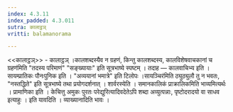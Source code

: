```yaml
---
index: 4.3.11
index_padded: 4.3.011
sutra: कालाट्ठञ्
vritti: balamanorama

---
```

<<कालाट्ठञ्>> - कालाट्ठञ् ।कालशब्दस्यैव न ग्रहणं, किन्तु कालशब्दस्य, कालविशेषवाचकानां च ग्रहण॑मिति "तदस्य परिमाणं" "सङ्ख्यायाः" इति सूत्रभाष्ये स्पष्टम् । तदाह — कालवाचिभ्य इति । सायम्प्रातिकः पौनःपुनिक इति । "अव्ययानां भमात्रे" इति टिलोपः ।सायञ्चिर॑मिति ठ्युठ्युलौ तु न भवतः, "नस्तद्धिते" इति सूत्रभाष्ये तथा प्रयोगदर्शनात् । शार्वरस्येति । समानकालिकं प्राक्रालिकमिति भाव्यमित्यर्थः । प्रामाणिका इति । केचित्तु अमुकः पुरतः परेद्युरित्यादिवदेतेऽपि शब्दा अव्युत्पन्नाः, पृष्टोदरादयो वा साधव इत्याहुः । इति यावदिति । व्याख्यानादिति भावः । 